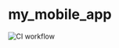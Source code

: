 # my_mobile_app

![CI workflow](https://github.com/Gummimundur/my_mobile_app/actions/workflows/final.yml/badge.svg)
